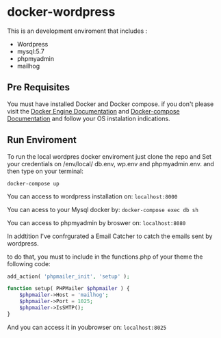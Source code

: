 # docker-wordpress

This is an development enviroment that includes :

- Wordpress
- mysql:5.7
- phpmyadmin
- mailhog

## Pre Requisites
You must have installed  Docker and Docker compose. if you don't please visit the [Docker Engine  Documentation](https://docs.docker.com/engine/install/) and [Docker-compose Documentation](https://docs.docker.com/compose/install/) and follow your OS  instalation indications.


## Run Enviroment


To run the local wordpres docker enviroment just clone the repo and Set your credentials on /env/local/ db.env, wp.env and phpmyadmin.env.
and then  type on your terminal: 

`docker-compose up`


You can access to wordpress installation  on:
`localhost:8000`

You can acess to your Mysql docker by:
`docker-compose exec db sh`

You can access to phpmyadmin by broswer on:
`localhost:8080`

In addtition I've confrgurated a  Email Catcher to  catch the emails sent by  wordpress.

to do that, you must to include in the functions.php of your theme the following code: 

```php 
add_action( 'phpmailer_init', 'setup' );

function setup( PHPMailer $phpmailer ) {
    $phpmailer->Host = 'mailhog';
    $phpmailer->Port = 1025;
    $phpmailer->IsSMTP();
}
```

And you can access  it  in youbrowser on:
`localhost:8025`

